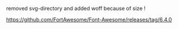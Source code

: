 removed svg-directory and added woff because of size !

https://github.com/FortAwesome/Font-Awesome/releases/tag/6.4.0